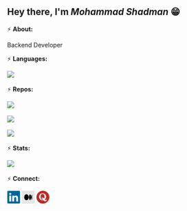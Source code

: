 ## Hey there, I'm ***Mohammad Shadman*** 😁 


⚡ **About:**


  Backend Developer  


⚡ **Languages:**


[![](https://github-readme-stats.vercel.app/api/top-langs/?username=leoshad9&layout=compact&theme=midnight-purple)](https://github.com/leoshad9?tab=repositories)


⚡ **Repos:**

[![](https://github-readme-stats.vercel.app/api/pin/?username=leoshad9&repo=image-encryption-decryption&theme=midnight-purple)](https://github.com/leoshad9/image-encryption-decryption)

[![](https://github-readme-stats.vercel.app/api/pin/?username=leoshad9&repo=chat-room&theme=midnight-purple)](https://github.com/leoshad9/chat-room)

[![](https://github-readme-stats.vercel.app/api/pin/?username=leoshad9&repo=linux-maintenance&theme=midnight-purple)](https://github.com/leoshad9/linux-maintenance)  


⚡ **Stats:**


[![](https://github-readme-stats.vercel.app/api?username=leoshad9&show_icons=true&theme=midnight-purple)](https://github.com/leoshad9?tab=repositories)


⚡ **Connect:**


<a href="https://www.linkedin.com/in/leoshad9/"><img src="https://github.com/leoshad9/leoshad9/blob/main/Icons/Linkedin-Icon.svg" title="" alt=""  width="30" height="30"></a>
<a href="https://medium.com/@leoshad9"><img src="https://github.com/leoshad9/leoshad9/blob/main/Icons/Medium-Icon.png" title="" alt=""  width="30" height="30"></a>
<a href="https://www.quora.com/profile/Mohammad-Shadman-17"><img src="https://github.com/leoshad9/leoshad9/blob/main/Icons/Quora-Icon.png" title="" alt=""  width="30" height="30"></a>


